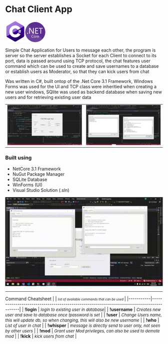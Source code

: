 # Chat Client App

<img src="https://github.com/ggboots/Chat-Client/blob/main/src/cSharp_logo.png" alt="CSharpLogo" style="width:64px;"/><img src="https://github.com/ggboots/Chat-Client/blob/main/src/netcore_logo.png" alt="netcore" style="width:64px;"/>

Simple Chat Application for Users to message each other, the program is server so the server establishes a Socket for each Client to connect to its port, data is passed around using TCP protocol, 
the chat features user command which can be used to create and save usernames to a database or establish users as Moderator, so that they can kick users from chat

Was written in C#, built ontop of the .Net Core 3.1 Framework,
Windows Forms was used for the UI and TCP class were inheritied when creating a new user windows, SQlite was used as backend database when saving new users and for retrieving existing user data

|                                                 |                                                  |
| :---------------------------------------------: | :----------------------------------------------: |
| ![ChatPreview1](/src/ChatMessageAppPreview.png) | ![ChatPreview2](/src/ChatMessageAppPreview2.png) |

### Built using

- NetCore 3.1 Framework
- NuGut Package Manager
- SQLite Database
- WinForms (UI)
- Visual Studio Solution (.sln)

<p align="center">
  <img src="https://github.com/ggboots/Chat-Client/blob/main/src/ChatClientApp.gif" alt="ChatClient GIF" style="width: 640px;"/>
</p>

---

Command Cheatsheet
| | <font size="1">_list of available commands that can be used_ </font> |
|-----------|------------------------------------------------------------------------------------------|
| **!login** | <font size="2">_login to existing user in database_</font>|
| **!username** | <font size="2">_Creates new user and save to database once !password is set_</font> |
| **!user** | <font size="2">_Change Users name, this will update db, so when changing, this will also be new username_</font> |
| **!who** | <font size="2">_List of user in chat_</font> |
| **!whisper** | <font size="2">_message is directly send to user only, not seen by other users_</font> |
| **!mod** | <font size="2">_Grant user Mod privileges, can also be used to demote mod_</font> |
| **!kick** | <font size="2">_kick users from chat_</font> |
